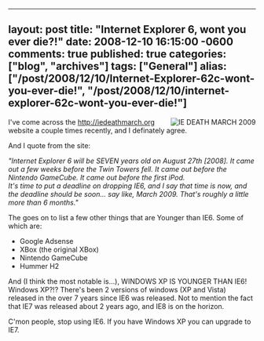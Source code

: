  ---
  layout: post
  title: "Internet Explorer 6, wont you ever die?!"
  date: 2008-12-10 16:15:00 -0600
  comments: true
  published: true
  categories: ["blog", "archives"]
  tags: ["General"]
  alias: ["/post/2008/12/10/Internet-Explorer-62c-wont-you-ever-die!", "/post/2008/12/10/internet-explorer-62c-wont-you-ever-die!"]
  ---
<!-- more -->
<p>
<a href="http://iedeathmarch.org"><img src="/image.axd?picture=iedeathmarch2009badge.png" border="0" alt="IE DEATH MARCH 2009" align="right" /></a>I&#39;ve come across the <a href="http://iedeathmarch.org">http://iedeathmarch.org</a> website a couple times recently, and I definately agree.
</p>
<p>
And I quote from the site:
</p>
<p>
<em>&quot;Internet Explorer 6 will be SEVEN years old on August 27th [2008]. It came out a few weeks before the Twin Towers fell. It came out before the Nintendo GameCube. It came out before the first iPod.<br />
It&#39;s time to put a deadline on dropping IE6, and I say that time is now, and the deadline should be soon... say like, March 2009. That&#39;s roughly a little more than 6 months.&quot; </em>
</p>
<p>
The goes on to list a few other things that are Younger than IE6. Some of which are:
</p>
<ul>
	<li>Google Adsense</li>
	<li>XBox (the original XBox)</li>
	<li>Nintendo GameCube</li>
	<li>Hummer H2</li>
</ul>
<p>
And (I think the most notable is...), WINDOWS XP IS YOUNGER THAN IE6! Windows XP?!? There&#39;s been 2 versions of windows (XP and Vista) released in the over 7 years since IE6 was released. Not to mention the fact that IE7 was released about 2 years ago, and IE8 is on the horizon.
</p>
<p>
C&#39;mon people, stop using IE6. If you have Windows XP you can upgrade to IE7.
</p>
